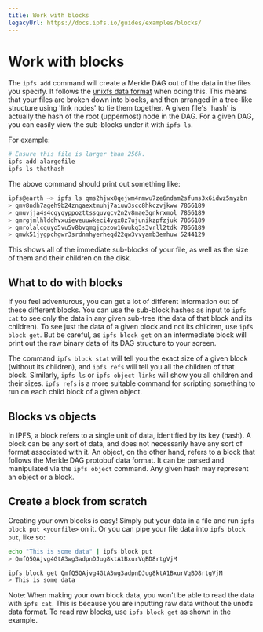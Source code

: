 ```yaml
---
title: Work with blocks
legacyUrl: https://docs.ipfs.io/guides/examples/blocks/
---
```


# Work with blocks

The `ipfs add` command will create a Merkle DAG out of the data in the files you specify. It follows the [unixfs data format](https://github.com/ipfs/go-unixfs/blob/master/pb/unixfs.proto) when doing this. This means that your files are broken down into blocks, and then arranged in a tree-like structure using 'link nodes' to tie them together. A given file's 'hash' is actually the hash of the root (uppermost) node in the DAG. For a given DAG, you can easily view the sub-blocks under it with `ipfs ls`.

For example:

```bash
# Ensure this file is larger than 256k.
ipfs add alargefile
ipfs ls thathash
```

The above command should print out something like:

```bash
ipfs@earth ~> ipfs ls qms2hjwx8qejwm4nmwu7ze6ndam2sfums3x6idwz5myzbn
> qmv8ndh7ageh9b24zngaextmuhj7aiuw3scc8hkczvjkww 7866189
> qmuvjja4s4cgyqyppozttssquvgcv2n2v8mae3gnkrxmol 7866189
> qmrgjmlhlddhvxuieveuuwkeci4ygx8z7ujunikzpfzjuk 7866189
> qmrolalcquyo5vu5v8bvqmgjcpzow16wukq3s3vrll2tdk 7866189
> qmwk51jygpchgwr3srdnmhyerheqd22qw3vvyamb3emhuw 5244129
```

This shows all of the immediate sub-blocks of your file, as well as the size of them and their children on the disk.

## What to do with blocks

If you feel adventurous, you can get a lot of different information out of these different blocks. You can use the sub-block hashes as input to `ipfs cat` to see only the data in any given sub-tree (the data of that block and its children). To see just the data of a given block and not its children, use `ipfs block get`. But be careful, as `ipfs block get` on an intermediate block will print out the raw binary data of its DAG structure to your screen.

The command `ipfs block stat` will tell you the exact size of a given block (without its children), and `ipfs refs` will tell you all the children of that block. Similarly, `ipfs ls` or `ipfs object links` will show you all children and their sizes. `ipfs refs` is a more suitable command for scripting something to run on each child block of a given object.

## Blocks vs objects

In IPFS, a block refers to a single unit of data, identified by its key (hash). A block can be any sort of data, and does not necessarily have any sort of format associated with it. An object, on the other hand, refers to a block that follows the Merkle DAG protobuf data format. It can be parsed and manipulated via the `ipfs object` command. Any given hash may represent an object or a block.

## Create a block from scratch

Creating your own blocks is easy! Simply put your data in a file and run `ipfs block put <yourfile>` on it. Or you can pipe your file data into `ipfs block put`, like so:

```bash
echo "This is some data" | ipfs block put
> QmfQ5QAjvg4GtA3wg3adpnDJug8ktA1BxurVqBD8rtgVjM

ipfs block get QmfQ5QAjvg4GtA3wg3adpnDJug8ktA1BxurVqBD8rtgVjM
> This is some data
```

Note: When making your own block data, you won't be able to read the data with `ipfs cat`. This is because you are inputting raw data without the unixfs data format. To read raw blocks, use `ipfs block get` as shown in the example.

